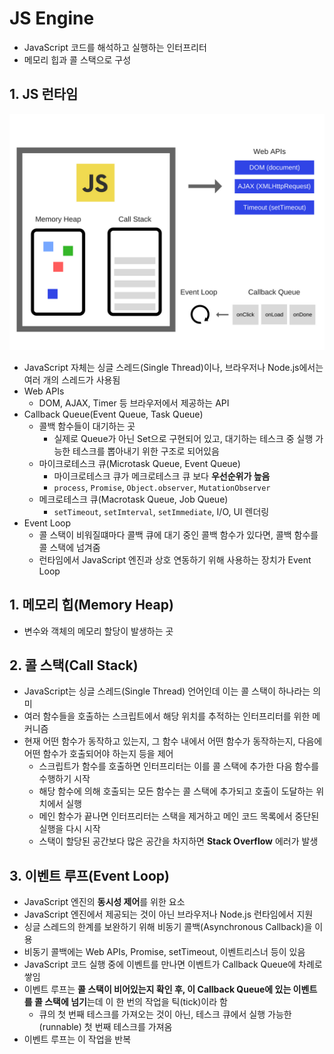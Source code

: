 # JS Engine
- JavaScript 코드를 해석하고 실행하는 인터프리터
- 메모리 힙과 콜 스택으로 구성

## 1. JS 런타임
<img src="./img.assets/js-engine_1.png" width="600">

- JavaScript 자체는 싱글 스레드(Single Thread)이나, 브라우저나 Node.js에서는 여러 개의 스레드가 사용됨
- Web APIs
  - DOM, AJAX, Timer 등 브라우저에서 제공하는 API
- Callback Queue(Event Queue, Task Queue)
  - 콜백 함수들이 대기하는 곳
    - 실제로 Queue가 아닌 Set으로 구현되어 있고, 대기하는 테스크 중 실행 가능한 테스크를 뽑아내기 위한 구조로 되어있음
  - 마이크로테스크 큐(Microtask Queue, Event Queue)
    - 마이크로테스크 큐가 메크로테스크 큐 보다 **우선순위가 높음**
    - `process`, `Promise`, `Object.observer`, `MutationObserver`
  - 메크로테스크 큐(Macrotask Queue, Job Queue)
    - `setTimeout`, `setImterval`, `setImmediate`, I/O, UI 렌더링
- Event Loop
  - 콜 스택이 비워질떄마다 콜백 큐에 대기 중인 콜백 함수가 있다면, 콜백 함수를 콜 스택에 넘겨줌
  - 런타임에서 JavaScript 엔진과 상호 연동하기 위해 사용하는 장치가 Event Loop

## 1. 메모리 힙(Memory Heap)
- 변수와 객체의 메모리 할당이 발생하는 곳

## 2. 콜 스택(Call Stack)
- JavaScript는 싱글 스레드(Single Thread) 언어인데 이는 콜 스택이 하나라는 의미
- 여러 함수들을 호출하는 스크립트에서 해당 위치를 추적하는 인터프리터를 위한 메커니즘
- 현재 어떤 함수가 동작하고 있는지, 그 함수 내에서 어떤 함수가 동작하는지, 다음에 어떤 함수가 호출되어야 하는지 등을 제어
  - 스크립트가 함수를 호출하면 인터프리터는 이를 콜 스택에 추가한 다음 함수를 수행하기 시작
  - 해당 함수에 의해 호출되는 모든 함수는 콜 스택에 추가되고 호출이 도달하는 위치에서 실행
  - 메인 함수가 끝나면 인터프리터는 스택을 제거하고 메인 코드 목록에서 중단된 실행을 다시 시작
  - 스택이 할당된 공간보다 많은 공간을 차지하면 **Stack Overflow** 에러가 발생

## 3. 이벤트 루프(Event Loop)
- JavaScript 엔진의 **동시성 제어**를 위한 요소
- JavaScript 엔진에서 제공되는 것이 아닌 브라우저나 Node.js 런타임에서 지원
- 싱글 스레드의 한계를 보완하기 위해 비동기 콜백(Asynchronous Callback)을 이용
- 비동기 콜백에는 Web APIs, Promise, setTimeout, 이벤트리스너 등이 있음
- JavaScript 코드 실행 중에 이벤트를 만나면 이벤트가 Callback Queue에 차례로 쌓임
- 이벤트 루프는 **콜 스택이 비어있는지 확인 후, 이 Callback Queue에 있는 이벤트를 콜 스택에 넘기**는데 이 한 번의 작업을 틱(tick)이라 함
  - 큐의 첫 번째 테스크를 가져오는 것이 아닌, 테스크 큐에서 실행 가능한(runnable) 첫 번째 테스크를 가져옴
- 이벤트 루프는 이 작업을 반복